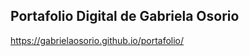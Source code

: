 ## Portafolio Digital de Gabriela Osorio

<a href="https://gabrielaosorio.github.io/portafolio/">https://gabrielaosorio.github.io/portafolio/</a>
